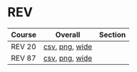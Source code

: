 # REV

| Course | Overall | Section |
| ------ | ------- | ------- |
| REV 20 | [csv](https://github.com/UCSD-Historical-Enrollment-Data/2024Spring/blob/main/overall/REV%2020.csv), [png](https://raw.githubusercontent.com/UCSD-Historical-Enrollment-Data/2024Spring/main/plot_overall/REV%2020.png), [wide](https://raw.githubusercontent.com/UCSD-Historical-Enrollment-Data/2024Spring/main/plot_overall_wide/REV%2020.png) |  |
| REV 87 | [csv](https://github.com/UCSD-Historical-Enrollment-Data/2024Spring/blob/main/overall/REV%2087.csv), [png](https://raw.githubusercontent.com/UCSD-Historical-Enrollment-Data/2024Spring/main/plot_overall/REV%2087.png), [wide](https://raw.githubusercontent.com/UCSD-Historical-Enrollment-Data/2024Spring/main/plot_overall_wide/REV%2087.png) |  |
